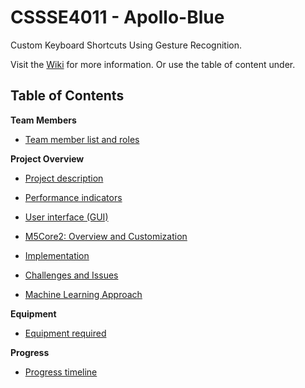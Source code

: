 # CSSSE4011 - Apollo-Blue

Custom Keyboard Shortcuts Using Gesture Recognition.

Visit the [Wiki](https://github.com/tomedwa/Apollo-Blue/wiki) for more information. Or use the table of content under.

## Table of Contents
**Team Members**

- [Team member list and roles](https://github.com/tomedwa/Apollo-Blue/wiki/Team-Member-List-And-Roles)

**Project Overview**

- [Project description](https://github.com/tomedwa/Apollo-Blue/wiki/Project-Description)

- [Performance indicators](https://github.com/tomedwa/Apollo-Blue/wiki/Performance-Indicators)

- [User interface (GUI)](https://github.com/tomedwa/Apollo-Blue/wiki/GUI)

- [M5Core2: Overview and Customization](https://github.com/tomedwa/Apollo-Blue/wiki/M5Core2:-Overview-and-Customization)

- [Implementation](https://github.com/tomedwa/Apollo-Blue/wiki/Implementation)

- [Challenges and Issues](https://github.com/tomedwa/Apollo-Blue/wiki/Challenges-and-Issues)

- [Machine Learning Approach](https://github.com/tomedwa/Apollo-Blue/wiki/Machine-Learning-Approach)

**Equipment**

- [Equipment required](https://github.com/tomedwa/Apollo-Blue/wiki/Equipment-Required)

**Progress**

- [Progress timeline](https://github.com/tomedwa/Apollo-Blue/wiki/Progress-Timeline)
